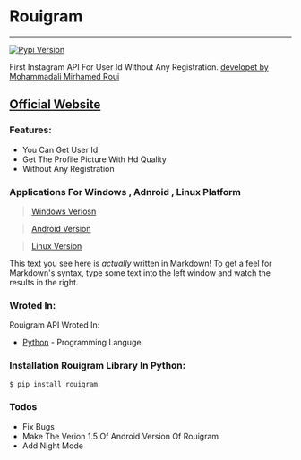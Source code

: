# Rouigram
---
[![Pypi Version](https://d25lcipzij17d.cloudfront.net/badge.svg?id=py&type=6&v=2.1.3&x2=0)](https://pypi.org/project/rouigram/)

First Instagram API For User Id Without Any Registration. [developet by Mohammadali Mirhamed Roui]("https://www.mirhamedrooy.ir")
## [Official Website]("https://www.mirhamedrooy.ir/rouigram")
### Features:
  - You Can Get User Id 
  - Get The Profile Picture With Hd Quality 
  - Without Any Registration

### Applications For Windows , Adnroid , Linux Platform
> [Windows Veriosn]("https://github.com/Alirezaaraby/Rouigram/blob/master/setup.exe")

> [Android Version]("https://github.com/Alirezaaraby/Rouigram/blob/master/app-debug.apk")

> [Linux Version]("")

This text you see here is *actually* written in Markdown! To get a feel for Markdown's syntax, type some text into the left window and watch the results in the right.

### Wroted In:

Rouigram API Wroted In:

* [Python]("python.org") - Programming Languge

### Installation Rouigram Library In Python:

```sh
$ pip install rouigram
```
### Todos

 - Fix Bugs
 -  Make The Verion 1.5 Of Android Version Of Rouigram
 - Add Night Mode
